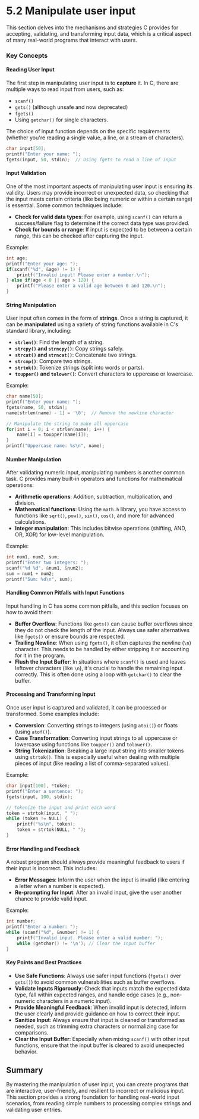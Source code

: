 # 5.2 Manipulate user input

This section delves into the mechanisms and strategies C provides for accepting, validating, and transforming input data, which is a critical aspect of many real-world programs that interact with users.

### Key Concepts

#### **Reading User Input**  
   The first step in manipulating user input is to **capture** it. In C, there are multiple ways to read input from users, such as:
   - `scanf()`  
   - `gets()` (although unsafe and now deprecated)  
   - `fgets()`  
   - Using `getchar()` for single characters.

   The choice of input function depends on the specific requirements (whether you're reading a single value, a line, or a stream of characters).

   ```c
   char input[50];
   printf("Enter your name: ");
   fgets(input, 50, stdin);  // Using fgets to read a line of input
   ```

#### **Input Validation**  
   One of the most important aspects of manipulating user input is ensuring its validity. Users may provide incorrect or unexpected data, so checking that the input meets certain criteria (like being numeric or within a certain range) is essential. Some common techniques include:
   - **Check for valid data types**: For example, using `scanf()` can return a success/failure flag to determine if the correct data type was provided.
   - **Check for bounds or range**: If input is expected to be between a certain range, this can be checked after capturing the input.

   Example:  
   ```c
   int age;
   printf("Enter your age: ");
   if(scanf("%d", &age) != 1) {
       printf("Invalid input! Please enter a number.\n");
   } else if(age < 0 || age > 120) {
       printf("Please enter a valid age between 0 and 120.\n");
   }
   ```

#### **String Manipulation**  
   User input often comes in the form of **strings**. Once a string is captured, it can be **manipulated** using a variety of string functions available in C's standard library, including:
   - **`strlen()`**: Find the length of a string.
   - **`strcpy()` and `strncpy()`**: Copy strings safely.
   - **`strcat()` and `strncat()`**: Concatenate two strings.
   - **`strcmp()`**: Compare two strings.
   - **`strtok()`**: Tokenize strings (split into words or parts).
   - **`toupper()` and `tolower()`**: Convert characters to uppercase or lowercase.

   Example:  
   ```c
   char name[50];
   printf("Enter your name: ");
   fgets(name, 50, stdin);
   name[strlen(name) - 1] = '\0';  // Remove the newline character

   // Manipulate the string to make all uppercase
   for(int i = 0; i < strlen(name); i++) {
       name[i] = toupper(name[i]);
   }
   printf("Uppercase name: %s\n", name);
   ```

#### **Number Manipulation**  
   After validating numeric input, manipulating numbers is another common task. C provides many built-in operators and functions for mathematical operations:
   - **Arithmetic operations**: Addition, subtraction, multiplication, and division.
   - **Mathematical functions**: Using the `math.h` library, you have access to functions like `sqrt()`, `pow()`, `sin()`, `cos()`, and more for advanced calculations.
   - **Integer manipulation**: This includes bitwise operations (shifting, AND, OR, XOR) for low-level manipulation.

   Example:
   ```c
   int num1, num2, sum;
   printf("Enter two integers: ");
   scanf("%d %d", &num1, &num2);
   sum = num1 + num2;
   printf("Sum: %d\n", sum);
   ```

#### **Handling Common Pitfalls with Input Functions**  
   Input handling in C has some common pitfalls, and this section focuses on how to avoid them:
   - **Buffer Overflow**: Functions like `gets()` can cause buffer overflows since they do not check the length of the input. Always use safer alternatives like `fgets()` or ensure bounds are respected.
   - **Trailing Newline**: When using `fgets()`, it often captures the newline (`\n`) character. This needs to be handled by either stripping it or accounting for it in the program.
   - **Flush the Input Buffer**: In situations where `scanf()` is used and leaves leftover characters (like `\n`), it's crucial to handle the remaining input correctly. This is often done using a loop with `getchar()` to clear the buffer.

#### **Processing and Transforming Input**  
   Once user input is captured and validated, it can be processed or transformed. Some examples include:
   - **Conversion**: Converting strings to integers (using `atoi()`) or floats (using `atof()`).
   - **Case Transformation**: Converting input strings to all uppercase or lowercase using functions like `toupper()` and `tolower()`.
   - **String Tokenization**: Breaking a large input string into smaller tokens using `strtok()`. This is especially useful when dealing with multiple pieces of input (like reading a list of comma-separated values).

   Example:
   ```c
   char input[100], *token;
   printf("Enter a sentence: ");
   fgets(input, 100, stdin);

   // Tokenize the input and print each word
   token = strtok(input, " ");
   while (token != NULL) {
       printf("%s\n", token);
       token = strtok(NULL, " ");
   }
   ```

#### **Error Handling and Feedback**  
   A robust program should always provide meaningful feedback to users if their input is incorrect. This includes:
   - **Error Messages**: Inform the user when the input is invalid (like entering a letter when a number is expected).
   - **Re-prompting for Input**: After an invalid input, give the user another chance to provide valid input.

   Example:
   ```c
   int number;
   printf("Enter a number: ");
   while (scanf("%d", &number) != 1) {
       printf("Invalid input. Please enter a valid number: ");
       while (getchar() != '\n'); // Clear the input buffer
   }
   ```

#### Key Points and Best Practices

- **Use Safe Functions**: Always use safer input functions (`fgets()` over `gets()`) to avoid common vulnerabilities such as buffer overflows.
- **Validate Inputs Rigorously**: Check that inputs match the expected data type, fall within expected ranges, and handle edge cases (e.g., non-numeric characters in a numeric input).
- **Provide Meaningful Feedback**: When invalid input is detected, inform the user clearly and provide guidance on how to correct their input.
- **Sanitize Input**: Always ensure that input is cleaned or transformed as needed, such as trimming extra characters or normalizing case for comparisons.
- **Clear the Input Buffer**: Especially when mixing `scanf()` with other input functions, ensure that the input buffer is cleared to avoid unexpected behavior.

## Summary

By mastering the manipulation of user input, you can create programs that are interactive, user-friendly, and resilient to incorrect or malicious input. This section provides a strong foundation for handling real-world input scenarios, from reading simple numbers to processing complex strings and validating user entries.